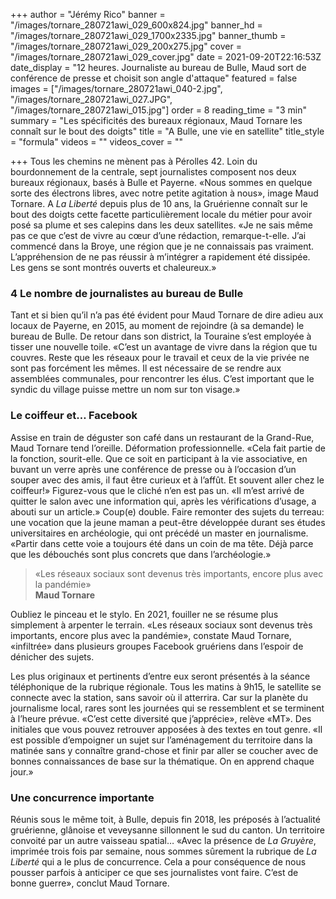 +++
author = "Jérémy Rico"
banner = "/images/tornare_280721awi_029_600x824.jpg"
banner_hd = "/images/tornare_280721awi_029_1700x2335.jpg"
banner_thumb = "/images/tornare_280721awi_029_200x275.jpg"
cover = "/images/tornare_280721awi_029_cover.jpg"
date = 2021-09-20T22:16:53Z
date_display = "12 heures. Journaliste au bureau de Bulle, Maud sort de conférence de presse et choisit son angle d'attaque"
featured = false
images = ["/images/tornare_280721awi_040-2.jpg", "/images/tornare_280721awi_027.JPG", "/images/tornare_280721awi_015.jpg"]
order = 8
reading_time = "3 min"
summary = "Les spécificités des bureaux régionaux, Maud Tornare les connaît sur le bout des doigts"
title = "A Bulle, une vie en satellite"
title_style = "formula"
videos = ""
videos_cover = ""

+++
Tous les chemins ne mènent pas à Pérolles 42. Loin du bourdonnement de la centrale, sept journalistes composent nos deux bureaux régionaux, basés à Bulle et Payerne. «Nous sommes en quelque sorte des électrons libres, avec notre petite agitation à nous», image Maud Tornare. A _La Liberté_ depuis plus de 10 ans, la Gruérienne connaît sur le bout des doigts cette facette particulièrement locale du métier pour avoir posé sa plume et ses calepins dans les deux satellites. «Je ne sais même pas ce que c’est de vivre au cœur d’une rédaction, remarque-t-elle. J’ai commencé dans la Broye, une région que je ne connaissais pas vraiment. L’appréhension de ne pas réussir à m’intégrer a rapidement été dissipée. Les gens se sont montrés ouverts et chaleureux.»

### **4** Le nombre de journalistes au bureau de Bulle

Tant et si bien qu’il n’a pas été évident pour Maud Tornare de dire adieu aux locaux de Payerne, en 2015, au moment de rejoindre (à sa demande) le bureau de Bulle. De retour dans son district, la Touraine s’est employée à tisser une nouvelle toile. «C’est un avantage de vivre dans la région que tu couvres. Reste que les réseaux pour le travail et ceux de la vie privée ne sont pas forcément les mêmes. Il est nécessaire de se rendre aux assemblées communales, pour rencontrer les élus. C’est important que le syndic du village puisse mettre un nom sur ton visage.»

### Le coiffeur et… Facebook

Assise en train de déguster son café dans un restaurant de la Grand-Rue, Maud Tornare tend l’oreille. Déformation professionnelle. «Cela fait partie de la fonction, sourit-elle. Que ce soit en participant à la vie associative, en buvant un verre après une conférence de presse ou à l’occasion d’un souper avec des amis, il faut être curieux et à l’affût. Et souvent aller chez le coiffeur!» Figurez-vous que le cliché n’en est pas un. «Il m’est arrivé de quitter le salon avec une information qui, après les vérifications d’usage, a abouti sur un article.» Coup(e) double. Faire remonter des sujets du terreau: une vocation que la jeune maman a peut-être développée durant ses études universitaires en archéologie, qui ont précédé un master en journalisme. «Partir dans cette voie a toujours été dans un coin de ma tête. Déjà parce que les débouchés sont plus concrets que dans l’archéologie.»

> «Les réseaux sociaux sont devenus très importants, encore plus avec la pandémie»  
> **Maud Tornare**

Oubliez le pinceau et le stylo. En 2021, fouiller ne se résume plus simplement à arpenter le terrain. «Les réseaux sociaux sont devenus très importants, encore plus avec la pandémie», constate Maud Tornare, «infiltrée» dans plusieurs groupes Facebook gruériens dans l’espoir de dénicher des sujets.

Les plus originaux et pertinents d’entre eux seront présentés à la séance téléphonique de la rubrique régionale. Tous les matins à 9h15, le satellite se connecte avec la station, sans savoir où il atterrira. Car sur la planète du journalisme local, rares sont les journées qui se ressemblent et se terminent à l’heure prévue. «C’est cette diversité que j’apprécie», relève «MT». Des initiales que vous pouvez retrouver apposées à des textes en tout genre. «Il est possible d’empoigner un sujet sur l’aménagement du territoire dans la matinée sans y connaître grand-chose et finir par aller se coucher avec de bonnes connaissances de base sur la thématique. On en apprend chaque jour.»

### Une concurrence importante

Réunis sous le même toit, à Bulle, depuis fin 2018, les préposés à l’actualité gruérienne, glânoise et veveysanne sillonnent le sud du canton. Un territoire convoité par un autre vaisseau spatial… «Avec la présence de _La Gruyère_, imprimée trois fois par semaine, nous sommes sûrement la rubrique de _La Liberté_ qui a le plus de concurrence. Cela a pour conséquence de nous pousser parfois à anticiper ce que ses journalistes vont faire. C’est de bonne guerre», conclut Maud Tornare.